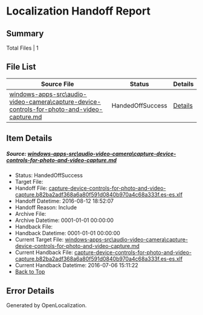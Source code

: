 # <a name='report-top'></a> Localization Handoff Report

## Summary
 Total Files | 1

## File List
 Source File | Status | Details 
 ----------- | ------ | ------- 
 [windows-apps-src\audio-video-camera\capture-device-controls-for-photo-and-video-capture.md](https://github.com/Microsoft/windows-apps/blob/4c6a7aabb39b3835e042481ccae7da60e899e7cf/windows-apps-src/audio-video-camera/capture-device-controls-for-photo-and-video-capture.md) | HandedOffSuccess | [Details](#13a767d8e75a64dc0e65bbfbc85f6c6cd2491f38159)

## Item Details
##### <a name='13a767d8e75a64dc0e65bbfbc85f6c6cd2491f38159'></a> Source: [windows-apps-src\audio-video-camera\capture-device-controls-for-photo-and-video-capture.md](https://github.com/Microsoft/windows-apps/blob/4c6a7aabb39b3835e042481ccae7da60e899e7cf/windows-apps-src/audio-video-camera/capture-device-controls-for-photo-and-video-capture.md)
* Status: HandedOffSuccess
* Target File: 
* Handoff File: [capture-device-controls-for-photo-and-video-capture.b82ba2adf368a6a80f591d0840b970a4c68a333f.es-es.xlf](https://github.com/Microsoft/WDG.handoff/blob/9310e29884c6f9e00a43e51ebcb5ee3117976f65/ol-handoff/Microsoft/windows-apps.es-es/master/capture-device-controls-for-photo-and-video-capture.b82ba2adf368a6a80f591d0840b970a4c68a333f.es-es.xlf)
* Handoff Datetime: 2016-08-12 18:52:07
* Handoff Reason: Include
* Archive File: 
* Archive Datetime: 0001-01-01 00:00:00
* Handback File: 
* Handback Datetime: 0001-01-01 00:00:00
* Current Target File: [windows-apps-src\audio-video-camera\capture-device-controls-for-photo-and-video-capture.md](https://github.com/Microsoft/windows-apps.es-es/blob/e53f454bc4c461b2434c3387589e28a597068263/windows-apps-src/audio-video-camera/capture-device-controls-for-photo-and-video-capture.md)
* Current Handback File: [capture-device-controls-for-photo-and-video-capture.b82ba2adf368a6a80f591d0840b970a4c68a333f.es-es.xlf](https://github.com/Microsoft/WDG.handback/blob/45ea58b222954eb601000ff83302f042237b5a2e/ol-handback/Microsoft/windows-apps.es-es/master/capture-device-controls-for-photo-and-video-capture.b82ba2adf368a6a80f591d0840b970a4c68a333f.es-es.xlf)
* Current Handback Datetime: 2016-07-06 15:11:22
* [Back to Top](#report-top)


## Error Details

Generated by OpenLocalization.
